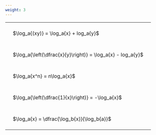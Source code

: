 ```yaml
---
weight: 3
---
```


<style type="text/css">
#T_a6922 th.col_heading {
  text-align: left;
  font-size: 1em;
}
#T_a6922 td {
  text-align: left;
  font-size: 1em;
  padding: 1.5em;
}
</style>
<table id="T_a6922">
  <thead>
  </thead>
  <tbody>
    <tr>
      <td id="T_a6922_row0_col0" class="data row0 col0" >$\log_a{(xy)} = \log_a{x} + log_a{y}$</td>
    </tr>
    <tr>
      <td id="T_a6922_row1_col0" class="data row1 col0" >$\log_a{\left(\dfrac{x}{y}\right)} = \log_a{x} - log_a{y}$</td>
    </tr>
    <tr>
      <td id="T_a6922_row2_col0" class="data row2 col0" >$\log_a{x^n} = n\log_a{x}$</td>
    </tr>
    <tr>
      <td id="T_a6922_row3_col0" class="data row3 col0" >$\log_a{\left(\dfrac{1}{x}\right)} = -\log_a{x}$</td>
    </tr>
    <tr>
      <td id="T_a6922_row4_col0" class="data row4 col0" >$\log_a{x} = \dfrac{\log_b{x}}{\log_b{a}}$</td>
    </tr>
  </tbody>
</table>

